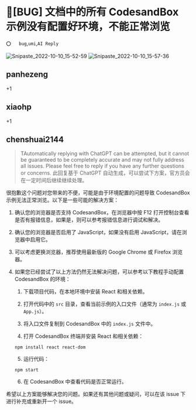 # 🐛[BUG] 文档中的所有 CodesandBox 示例没有配置好环境，不能正常浏览

`⭕️   bug`,`umi`,`AI Reply`

![Snipaste_2022-10-10_15-52-59](https://user-images.githubusercontent.com/111735598/194820647-b379ccd0-740c-404b-b030-4944b8ee9238.png)
![Snipaste_2022-10-10_15-57-36](https://user-images.githubusercontent.com/111735598/194821316-ab8b8c2f-88cc-4f7d-85ef-b34eccacb639.png)

## panhezeng

+1

## xiaohp

+1

## chenshuai2144

> TAutomatically replying with ChatGPT can be attempted, but it cannot be guaranteed to be completely accurate and may not fully address all issues. Please feel free to reply if you have any further questions or concerns.
> 此回复基于 ChatGPT 自动生成，可以尝试下方案，官方员会在一定时间后继续继续处理。

很抱歉这个问题对您带来的不便，可能是由于环境配置的问题导致 CodesandBox 示例无法正常浏览。以下是一些可能的解决方案：

1. 确认您的浏览器是否支持 CodesandBox，在浏览器中按 F12 打开控制台查看是否有报错信息，如果是，则可以参考报错信息进行调试和解决。

2. 确认您的浏览器是否启用了 JavaScript，如果没有启用 JavaScript，请在浏览器中启用它。

3. 可以考虑更换浏览器，推荐使用最新版的 Google Chrome 或 Firefox 浏览器。

4. 如果您已经尝试了以上方法仍然无法解决问题，可以参考以下教程手动配置 CodesandBox 的环境：

   1. 下载项目代码，在本地环境中安装 React 和相关依赖。

   2. 打开代码中的 `src` 目录，查看当前示例的入口文件（通常为 `index.js` 或 `App.js`）。

   3. 将入口文件复制到 CodesandBox 中的 `index.js` 文件中。

   4. 打开 CodesandBox 终端并安装 React 和相关依赖：

   ```shell
   npm install react react-dom
   ```

   5. 运行代码：

   ```shell
   npm start
   ```

   6. 在 CodesandBox 中查看代码是否正常运行。

希望以上方案能够解决您的问题。如果还有其他问题或疑问，可以在该 issue 下进行补充或重新开一个 issue。
